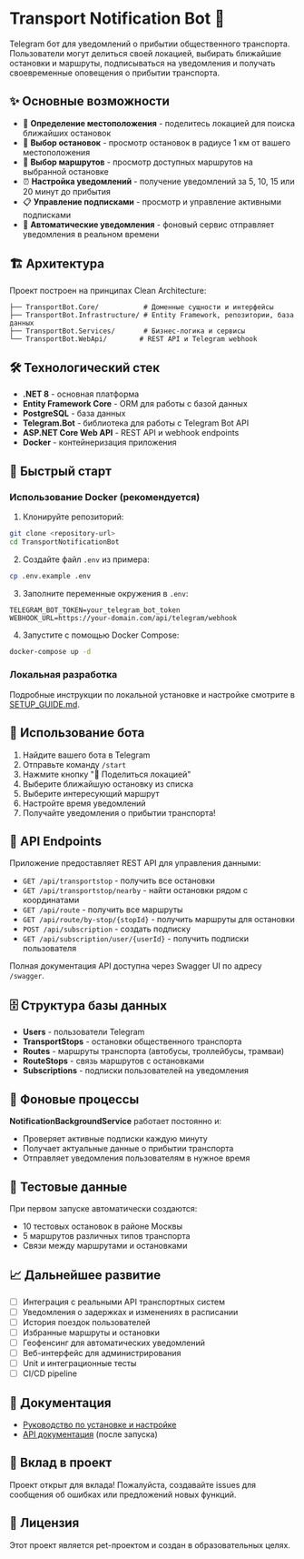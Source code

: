 # Transport Notification Bot 🚌

Telegram бот для уведомлений о прибытии общественного транспорта. Пользователи могут делиться своей локацией, выбирать ближайшие остановки и маршруты, подписываться на уведомления и получать своевременные оповещения о прибытии транспорта.

## ✨ Основные возможности

- 📍 **Определение местоположения** - поделитесь локацией для поиска ближайших остановок
- 🚏 **Выбор остановок** - просмотр остановок в радиусе 1 км от вашего местоположения
- 🚌 **Выбор маршрутов** - просмотр доступных маршрутов на выбранной остановке
- ⏰ **Настройка уведомлений** - получение уведомлений за 5, 10, 15 или 20 минут до прибытия
- 📋 **Управление подписками** - просмотр и управление активными подписками
- 🔄 **Автоматические уведомления** - фоновый сервис отправляет уведомления в реальном времени

## 🏗️ Архитектура

Проект построен на принципах Clean Architecture:

```
├── TransportBot.Core/           # Доменные сущности и интерфейсы
├── TransportBot.Infrastructure/ # Entity Framework, репозитории, база данных
├── TransportBot.Services/       # Бизнес-логика и сервисы
└── TransportBot.WebApi/        # REST API и Telegram webhook
```

## 🛠️ Технологический стек

- **.NET 8** - основная платформа
- **Entity Framework Core** - ORM для работы с базой данных
- **PostgreSQL** - база данных
- **Telegram.Bot** - библиотека для работы с Telegram Bot API
- **ASP.NET Core Web API** - REST API и webhook endpoints
- **Docker** - контейнеризация приложения

## 🚀 Быстрый старт

### Использование Docker (рекомендуется)

1. Клонируйте репозиторий:
```bash
git clone <repository-url>
cd TransportNotificationBot
```

2. Создайте файл `.env` из примера:
```bash
cp .env.example .env
```

3. Заполните переменные окружения в `.env`:
```env
TELEGRAM_BOT_TOKEN=your_telegram_bot_token
WEBHOOK_URL=https://your-domain.com/api/telegram/webhook
```

4. Запустите с помощью Docker Compose:
```bash
docker-compose up -d
```

### Локальная разработка

Подробные инструкции по локальной установке и настройке смотрите в [SETUP_GUIDE.md](SETUP_GUIDE.md).

## 📱 Использование бота

1. Найдите вашего бота в Telegram
2. Отправьте команду `/start`
3. Нажмите кнопку "📍 Поделиться локацией"
4. Выберите ближайшую остановку из списка
5. Выберите интересующий маршрут
6. Настройте время уведомлений
7. Получайте уведомления о прибытии транспорта!

## 🔧 API Endpoints

Приложение предоставляет REST API для управления данными:

- `GET /api/transportstop` - получить все остановки
- `GET /api/transportstop/nearby` - найти остановки рядом с координатами
- `GET /api/route` - получить все маршруты
- `GET /api/route/by-stop/{stopId}` - получить маршруты для остановки
- `POST /api/subscription` - создать подписку
- `GET /api/subscription/user/{userId}` - получить подписки пользователя

Полная документация API доступна через Swagger UI по адресу `/swagger`.

## 🗄️ Структура базы данных

- **Users** - пользователи Telegram
- **TransportStops** - остановки общественного транспорта
- **Routes** - маршруты транспорта (автобусы, троллейбусы, трамваи)
- **RouteStops** - связь маршрутов с остановками
- **Subscriptions** - подписки пользователей на уведомления

## 🔄 Фоновые процессы

**NotificationBackgroundService** работает постоянно и:
- Проверяет активные подписки каждую минуту
- Получает актуальные данные о прибытии транспорта
- Отправляет уведомления пользователям в нужное время

## 🧪 Тестовые данные

При первом запуске автоматически создаются:
- 10 тестовых остановок в районе Москвы
- 5 маршрутов различных типов транспорта
- Связи между маршрутами и остановками

## 📈 Дальнейшее развитие

- [ ] Интеграция с реальными API транспортных систем
- [ ] Уведомления о задержках и изменениях в расписании
- [ ] История поездок пользователей
- [ ] Избранные маршруты и остановки
- [ ] Геофенсинг для автоматических уведомлений
- [ ] Веб-интерфейс для администрирования
- [ ] Unit и интеграционные тесты
- [ ] CI/CD pipeline

## 📄 Документация

- [Руководство по установке и настройке](SETUP_GUIDE.md)
- [API документация](https://localhost:7000/swagger) (после запуска)

## 🤝 Вклад в проект

Проект открыт для вклада! Пожалуйста, создавайте issues для сообщения об ошибках или предложений новых функций.

## 📝 Лицензия

Этот проект является pet-проектом и создан в образовательных целях.
